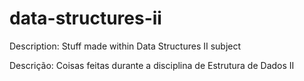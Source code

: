 # data-structures-ii
 Description: Stuff made within Data Structures II subject
 
 Descrição: Coisas feitas durante a disciplina de Estrutura de Dados II

